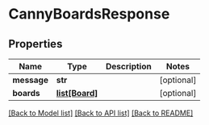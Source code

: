 # CannyBoardsResponse

## Properties
Name | Type | Description | Notes
------------ | ------------- | ------------- | -------------
**message** | **str** |  | [optional] 
**boards** | [**list[Board]**](Board.md) |  | [optional] 

[[Back to Model list]](../README.md#documentation-for-models) [[Back to API list]](../README.md#documentation-for-api-endpoints) [[Back to README]](../README.md)

